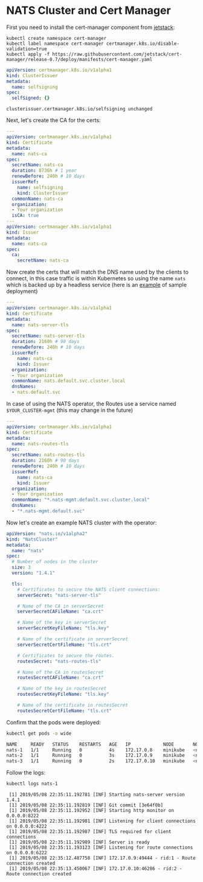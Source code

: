 # NATS Cluster and Cert Manager

First you need to install the cert-manager component from [jetstack](https://github.com/jetstack/cert-manager):

```text
kubectl create namespace cert-manager
kubectl label namespace cert-manager certmanager.k8s.io/disable-validation=true
kubectl apply -f https://raw.githubusercontent.com/jetstack/cert-manager/release-0.7/deploy/manifests/cert-manager.yaml
```

```yaml
apiVersion: certmanager.k8s.io/v1alpha1
kind: ClusterIssuer
metadata:
  name: selfsigning
spec:
  selfSigned: {}
```

```text
clusterissuer.certmanager.k8s.io/selfsigning unchanged
```

Next, let's create the CA for the certs:

``` yaml
---
apiVersion: certmanager.k8s.io/v1alpha1
kind: Certificate
metadata:
  name: nats-ca
spec:
  secretName: nats-ca
  duration: 8736h # 1 year
  renewBefore: 240h # 10 days
  issuerRef:
    name: selfsigning
    kind: ClusterIssuer
  commonName: nats-ca
  organization:
  - Your organization
  isCA: true
---
apiVersion: certmanager.k8s.io/v1alpha1
kind: Issuer
metadata:
  name: nats-ca
spec:
  ca:
    secretName: nats-ca
```

Now create the certs that will match the DNS name used by the clients to connect, in this case traffic is within Kubernetes so using the name `nats` which is backed up by a headless service (here is an [example](https://github.com/nats-io/k8s/blob/master/nats-server/nats-server-plain.yml#L24-L47) of sample deployment)

``` yaml
---
apiVersion: certmanager.k8s.io/v1alpha1
kind: Certificate
metadata:
  name: nats-server-tls
spec:
  secretName: nats-server-tls
  duration: 2160h # 90 days
  renewBefore: 240h # 10 days
  issuerRef:
    name: nats-ca
    kind: Issuer
  organization:
  - Your organization
  commonName: nats.default.svc.cluster.local
  dnsNames:
  - nats.default.svc
```

In case of using the NATS operator, the Routes use a service named `$YOUR_CLUSTER-mgmt` (this may change in the future)

```yaml
---
apiVersion: certmanager.k8s.io/v1alpha1
kind: Certificate
metadata:
  name: nats-routes-tls
spec:
  secretName: nats-routes-tls
  duration: 2160h # 90 days
  renewBefore: 240h # 10 days
  issuerRef:
    name: nats-ca
    kind: Issuer
  organization:
  - Your organization
  commonName: "*.nats-mgmt.default.svc.cluster.local"
  dnsNames:
  - "*.nats-mgmt.default.svc"
```

Now let's create an example NATS cluster with the operator:

``` yaml 
apiVersion: "nats.io/v1alpha2"
kind: "NatsCluster"
metadata:
  name: "nats"
spec:
  # Number of nodes in the cluster
  size: 3
  version: "1.4.1"

  tls:
    # Certificates to secure the NATS client connections:
    serverSecret: "nats-server-tls"

    # Name of the CA in serverSecret
    serverSecretCAFileName: "ca.crt"

    # Name of the key in serverSecret
    serverSecretKeyFileName: "tls.key"

    # Name of the certificate in serverSecret
    serverSecretCertFileName: "tls.crt"

    # Certificates to secure the routes.
    routesSecret: "nats-routes-tls"

    # Name of the CA in routesSecret
    routesSecretCAFileName: "ca.crt"

    # Name of the key in routesSecret
    routesSecretKeyFileName: "tls.key"

    # Name of the certificate in routesSecret
    routesSecretCertFileName: "tls.crt"
```

Confirm that the pods were deployed:

``` sh
kubectl get pods -o wide
```

``` sh
NAME     READY   STATUS    RESTARTS   AGE   IP            NODE       NOMINATED NODE
nats-1   1/1     Running   0          4s    172.17.0.8    minikube   <none>
nats-2   1/1     Running   0          3s    172.17.0.9    minikube   <none>
nats-3   1/1     Running   0          2s    172.17.0.10   minikube   <none>
```

Follow the logs:

``` sh
kubectl logs nats-1
```

```text
 [1] 2019/05/08 22:35:11.192781 [INF] Starting nats-server version 1.4.1
 [1] 2019/05/08 22:35:11.192819 [INF] Git commit [3e64f0b]
 [1] 2019/05/08 22:35:11.192952 [INF] Starting http monitor on 0.0.0.0:8222
 [1] 2019/05/08 22:35:11.192981 [INF] Listening for client connections on 0.0.0.0:4222
 [1] 2019/05/08 22:35:11.192987 [INF] TLS required for client connections
 [1] 2019/05/08 22:35:11.192989 [INF] Server is ready
 [1] 2019/05/08 22:35:11.193123 [INF] Listening for route connections on 0.0.0.0:6222
 [1] 2019/05/08 22:35:12.487758 [INF] 172.17.0.9:49444 - rid:1 - Route connection created
 [1] 2019/05/08 22:35:13.450067 [INF] 172.17.0.10:46286 - rid:2 - Route connection created
```
